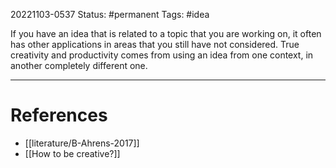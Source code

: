 20221103-0537
Status: #permanent 
Tags: #idea 

If you have an idea that is related to a topic that you are working on, it often has other applications in areas that you still have not considered. True creativity and productivity comes from using an idea from one context, in another completely different one.

---
# References

- [[literature/B-Ahrens-2017]]
- [[How to be creative?]]
